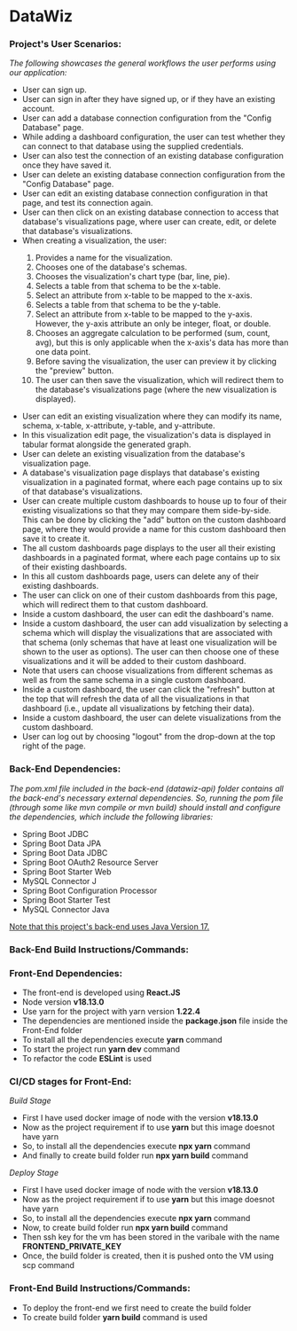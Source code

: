 # DataWiz
<h3> Project's User Scenarios:</h3>
<i>The following showcases the general workflows the user performs using our application:</i>
<ul>
<li>User can sign up.</li>
<li>User can sign in after they have signed up, or if they have an existing account.</li>
<li>User can add a database connection configuration from the "Config Database" page.</li>
<li>While adding a dashboard configuration, the user can test whether they can connect to that database using the supplied credentials.</li>
<li>User can also test the connection of an existing database configuration once they have saved it.</li>
<li>User can delete an existing database connection configuration from the "Config Database" page.</li>
<li>User can edit an existing database connection configuration in that page, and test its connection again.</li>
<li>User can then click on an existing database connection to access that database's visualizations page, where user can create, edit, or delete that database's visualizations.</li>
<li>When creating a visualization, the user:</li><ol>
<li>Provides a name for the visualization.</li>
<li>Chooses one of the database's schemas.</li>
<li>Chooses the visualization's chart type (bar, line, pie).</li>
<li>Selects a table from that schema to be the x-table.</li>
<li>Select an attribute from x-table to be mapped to the x-axis.</li>
<li>Selects a table from that schema to be the y-table.</li>
<li>Select an attribute from x-table to be mapped to the y-axis. However, the y-axis attribute an only be integer, float, or double.</li>
<li>Chooses an aggregate calculation to be performed (sum, count, avg), but this is only applicable when the x-axis's data has more than one data point. </li>
<li>Before saving the visualization, the user can preview it by clicking the "preview" button.</li>
<li>The user can then save the visualization, which will redirect them to the database's visualizations page (where the new visualization is displayed).</li>
</ol></ul><ul>
<li> User can edit an existing visualization where they can modify its name, schema, x-table, x-attribute, y-table, and y-attribute.</li>
<li> In this visualization edit page, the visualization's data is displayed in tabular format alongside the generated graph.</li>
<li> User can delete an existing visualization from the database's visualization page.</li>
<li> A database's visualization page displays that database's existing visualization in a paginated format, where each page contains up to six of that database's visualizations. </li>
<li> User can create multiple custom dashboards to house up to four of their existing visualizations so that they may compare them side-by-side. This can be done by clicking the "add" button on the custom dashboard page, where they would provide a name for this custom dashboard then save it to create it. </li>
<li> The all custom dashboards page displays to the user all their existing dashboards in a paginated format, where each page contains up to six of their existing dashboards. </li>
<li> In this all custom dashboards page, users can delete any of their existing dashboards. </li>
<li> The user can click on one of their custom dashboards from this page, which will redirect them to that custom dashboard. </li>
<li> Inside a custom dashboard, the user can edit the dashboard's name. </li>
<li> Inside a custom dashboard, the user can add visualization by selecting a schema which will display the visualizations that are associated with that schema (only schemas that have at least one visualization will be shown to the user as options). The user can then choose one of these visualizations and it will be added to their custom dashboard. </li>
<li> Note that users can choose visualizations from different schemas as well as from the same schema in a single custom dashboard. </li>
<li> Inside a custom dashboard, the user can click the "refresh" button at the top that will refresh the data of all the visualizations in that dashboard (i.e., update all visualizations by fetching their data).</li>
<li> Inside a custom dashboard, the user can delete visualizations from the custom dashboard. </li>
<li> User can log out by choosing "logout" from the drop-down at the top right of the page. </li>
</ul>

<h3>Back-End Dependencies: </h3>
<i>The pom.xml file included in the back-end (datawiz-api) folder contains all the back-end's
necessary external dependencies. So, running the pom file (through some like mvn compile or mvn build)
should install and configure the dependencies, which include the following libraries:</i>

<ul>
<li>Spring Boot JDBC</li>
<li>Spring Boot Data JPA</li>
<li>Spring Boot Data JDBC</li>
<li>Spring Boot OAuth2 Resource Server</li>
<li>Spring Boot Starter Web</li></Li>
<li>MySQL Connector J</li>
<li>Spring Boot Configuration Processor</li>
<li>Spring Boot Starter Test</li>
<li>MySQL Connector Java</li>
</ul>
<u>Note that this project's back-end uses Java Version 17. </u>

<h3> Back-End Build Instructions/Commands:</h3>

<h3>Front-End Dependencies:</h3>
<ul>
<li>The front-end is developed using <b>React.JS</b></li>
<li>Node version <b>v18.13.0</b></li>
<li>Use yarn for the project with yarn version <b>1.22.4</b></li>
<li>The dependencies are mentioned inside the <b>package.json</b> file inside the Front-End folder</li>
<li>To install all the dependencies execute <b>yarn</b> command</li>
<li>To start the project run <b>yarn dev</b> command</li>
<li>To refactor the code <b>ESLint</b> is used</li>
</ul>

<h3>CI/CD stages for Front-End:</h3>
<i>Build Stage</i>
<ul>
<li>First I have used docker image of node with the version <b>v18.13.0</b></li>
<li>Now as the project requirement if to use <b>yarn</b> but this image doesnot have yarn</li>
<li>So, to install all the dependencies execute <b>npx yarn</b> command</li>
<li>And finally to create build folder run <b>npx yarn build</b> command</li>
</ul>

<i>Deploy Stage</i>
<ul>
<li>First I have used docker image of node with the version <b>v18.13.0</b></li>
<li>Now as the project requirement if to use <b>yarn</b> but this image doesnot have yarn</li>
<li>So, to install all the dependencies execute <b>npx yarn</b> command</li>
<li>Now, to create build folder run <b>npx yarn build</b> command</li>
<li>Then ssh key for the vm has been stored in the varibale with the name <b>FRONTEND_PRIVATE_KEY</b></li>
<li>Once, the build folder is created, then it is pushed onto the VM using scp command</li>
</ul>

<h3>Front-End Build Instructions/Commands: </h3>
<ul>
<li>To deploy the front-end we first need to create the build folder</li>
<li>To create build folder <b>yarn build</b> command is used</li>
</ul>

